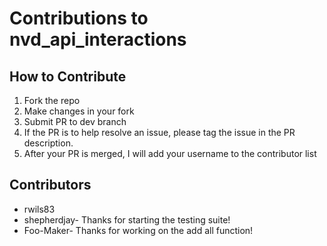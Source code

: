 # Contributions to nvd_api_interactions
## How to Contribute
1. Fork the repo
2. Make changes in your fork
3. Submit PR to dev branch
4. If the PR is to help resolve an issue, please tag the issue in the PR description.
5. After your PR is merged, I will add your username to the contributor list
## Contributors
* rwils83
* shepherdjay- Thanks for starting the testing suite!
* Foo-Maker- Thanks for working on the add all function!
